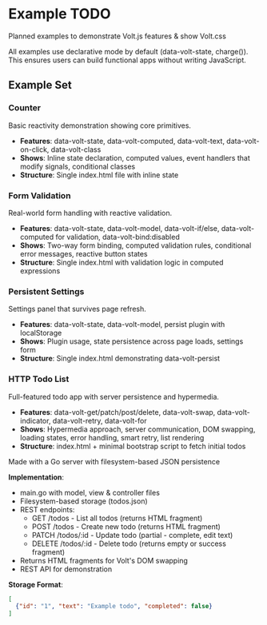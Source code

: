 # Example TODO

Planned examples to demonstrate Volt.js features & show Volt.css

All examples use declarative mode by default (data-volt-state, charge()). This ensures users can build functional apps without writing JavaScript.

## Example Set

### Counter

Basic reactivity demonstration showing core primitives.

- **Features**: data-volt-state, data-volt-computed, data-volt-text, data-volt-on-click, data-volt-class
- **Shows**: Inline state declaration, computed values, event handlers that modify signals, conditional classes
- **Structure**: Single index.html file with inline state

### Form Validation

Real-world form handling with reactive validation.

- **Features**: data-volt-state, data-volt-model, data-volt-if/else, data-volt-computed for validation, data-volt-bind:disabled
- **Shows**: Two-way form binding, computed validation rules, conditional error messages, reactive button states
- **Structure**: Single index.html with validation logic in computed expressions

### Persistent Settings

Settings panel that survives page refresh.

- **Features**: data-volt-state, data-volt-model, persist plugin with localStorage
- **Shows**: Plugin usage, state persistence across page loads, settings form
- **Structure**: Single index.html demonstrating data-volt-persist

### HTTP Todo List

Full-featured todo app with server persistence and hypermedia.

- **Features**: data-volt-get/patch/post/delete, data-volt-swap, data-volt-indicator, data-volt-retry, data-volt-for
- **Shows**: Hypermedia approach, server communication, DOM swapping, loading states, error handling, smart retry, list rendering
- **Structure**: index.html + minimal bootstrap script to fetch initial todos

Made with a Go server with filesystem-based JSON persistence

**Implementation**:

- main.go with model, view & controller files
- Filesystem-based storage (todos.json)
- REST endpoints:
    - GET /todos - List all todos (returns HTML fragment)
    - POST /todos - Create new todo (returns HTML fragment)
    - PATCH /todos/:id - Update todo (partial - complete, edit text)
    - DELETE /todos/:id - Delete todo (returns empty or success fragment)
- Returns HTML fragments for Volt's DOM swapping
- REST API for demonstration

**Storage Format**:

```json
[
  {"id": "1", "text": "Example todo", "completed": false}
]
```
